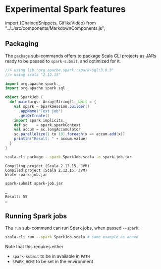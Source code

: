 # Experimental Spark features

import {ChainedSnippets, GiflikeVideo} from "../../src/components/MarkdownComponents.js";

## Packaging

The `package` sub-commands offers to package Scala CLI projects as JARs ready to be passed
to `spark-submit`, and optimized for it.

<ChainedSnippets>

```scala title=SparkJob.scala
//> using lib "org.apache.spark::spark-sql:3.0.3"
//> using scala "2.12.15"

import org.apache.spark._
import org.apache.spark.sql._

object SparkJob {
  def main(args: Array[String]): Unit = {
    val spark = SparkSession.builder()
      .appName("Test job")
      .getOrCreate()
    import spark.implicits._
    def sc    = spark.sparkContext
    val accum = sc.longAccumulator
    sc.parallelize(1 to 10).foreach(x => accum.add(x))
    println("Result: " + accum.value)
  }
}
```

```bash
scala-cli package --spark SparkJob.scala -o spark-job.jar
```

```text
Compiling project (Scala 2.12.15, JVM)
Compiled project (Scala 2.12.15, JVM)
Wrote spark-job.jar
```

```bash
spark-submit spark-job.jar
```

```text
…
Result: 55
…
```

</ChainedSnippets>

## Running Spark jobs

The `run` sub-command can run Spark jobs, when passed `--spark`:

```bash
scala-cli run --spark SparkJob.scala # same example as above
```

Note that this requires either
- `spark-submit` to be in available in `PATH`
- `SPARK_HOME` to be set in the environment
